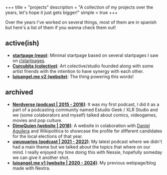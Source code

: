 +++
title = "projects"
description = "A collection of my projects over the years, let's hope it just gets bigger!"
simple = true
+++

Over the years I've worked on several things, most of them are in spanish but here's a list of them if you wanna check them out!

## active(ish)

- [**startpage (repo)**](https://github.com/LinkSake/startpage): Minimal startpage based on several startpages I saw on [r/startpages](https://www.reddit.com/r/startpages/comments/12bobou/my_first_custom_start_page/).
- [**Curcubita (colective)**](https://curcubita.art/): Art colective/studio founded along with some artist friends with the intention to have synergy with each other.
- [**luisangel.me v2 (website)**](https://github.com/LinkSake/metwo): The thing powering this words!

## archived

- [**Nerdverse (podcast | 2015 - 2016)**](https://www.ivoox.com/podcast-nerdverse_sq_f1261615_1.html): It was my first podcast, I did it as a part of a podcasting community named Estudio Geek / XLR Studio and we (some colaborators and myself) talked about comics, videogames, movies and pop culture.
- [**DimeQuien (website | 2018)**](https://linksake.github.io/DimeQuien/): A website in colaboration with [Daniel Aguilera](https://github.com/eagleera) and Wikipolitica to showcase the profile for different candidates for the local elections of that year.
- [**uwusuarios (podcast | 2021 - 2022)**](https://www.youtube.com/@uwusuarios/featured): My latest podcast where we didn't had a main theme but we talked about the topics that where on our mind. I really enjoyed my time doing this with Nessie, hopefully someday we can give it another shot.
- [**luisangel.me v1 (website | 2020 - 2024)**](https://github.com/LinkSake/me): My previous webpage/blog made with Nextra.
